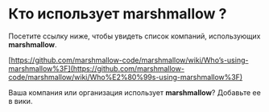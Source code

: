 # Кто использует marshmallow ?

Посетите ссылку ниже, чтобы увидеть список компаний, использующих **marshmallow**.

[https://github.com/marshmallow-code/marshmallow/wiki/Who’s-using-marshmallow%3F](https://github.com/marshmallow-code/marshmallow/wiki/Who%E2%80%99s-using-marshmallow%3F)

Ваша компания или организация использует **marshmallow**? Добавьте ее в вики.
